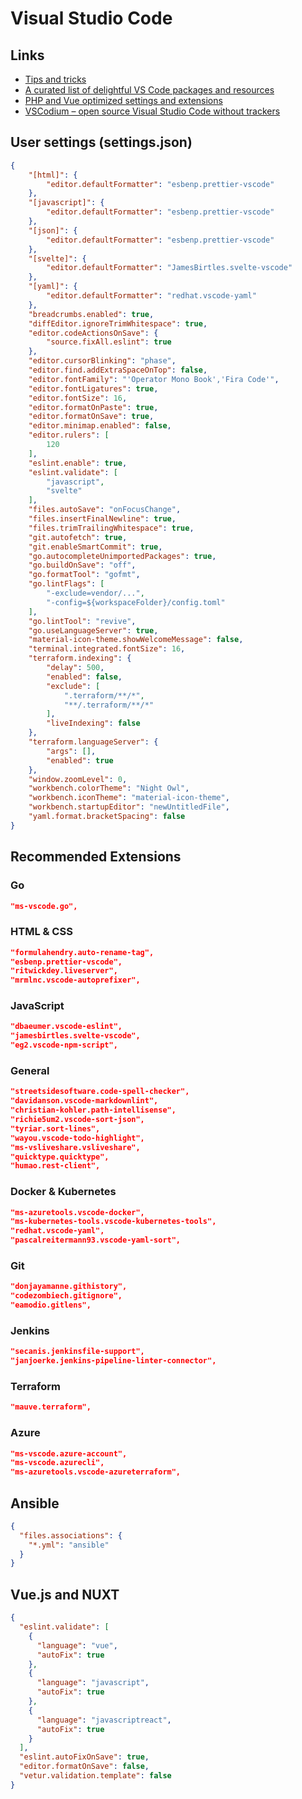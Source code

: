 # Visual Studio Code

## Links

- [Tips and tricks](https://github.com/Microsoft/vscode-tips-and-tricks)
- [A curated list of delightful VS Code packages and resources](https://github.com/viatsko/awesome-vscode)
- [PHP and Vue optimized settings and extensions](http://calebporzio.com/my-vs-code-setup-2/)
- [VSCodium – open source Visual Studio Code without trackers](https://www.fossmint.com/vscodium-clone-of-visual-studio-code-for-linux/)

## User settings (settings.json)

```json
{
    "[html]": {
        "editor.defaultFormatter": "esbenp.prettier-vscode"
    },
    "[javascript]": {
        "editor.defaultFormatter": "esbenp.prettier-vscode"
    },
    "[json]": {
        "editor.defaultFormatter": "esbenp.prettier-vscode"
    },
    "[svelte]": {
        "editor.defaultFormatter": "JamesBirtles.svelte-vscode"
    },
    "[yaml]": {
        "editor.defaultFormatter": "redhat.vscode-yaml"
    },
    "breadcrumbs.enabled": true,
    "diffEditor.ignoreTrimWhitespace": true,
    "editor.codeActionsOnSave": {
        "source.fixAll.eslint": true
    },
    "editor.cursorBlinking": "phase",
    "editor.find.addExtraSpaceOnTop": false,
    "editor.fontFamily": "'Operator Mono Book','Fira Code'",
    "editor.fontLigatures": true,
    "editor.fontSize": 16,
    "editor.formatOnPaste": true,
    "editor.formatOnSave": true,
    "editor.minimap.enabled": false,
    "editor.rulers": [
        120
    ],
    "eslint.enable": true,
    "eslint.validate": [
        "javascript",
        "svelte"
    ],
    "files.autoSave": "onFocusChange",
    "files.insertFinalNewline": true,
    "files.trimTrailingWhitespace": true,
    "git.autofetch": true,
    "git.enableSmartCommit": true,
    "go.autocompleteUnimportedPackages": true,
    "go.buildOnSave": "off",
    "go.formatTool": "gofmt",
    "go.lintFlags": [
        "-exclude=vendor/...",
        "-config=${workspaceFolder}/config.toml"
    ],
    "go.lintTool": "revive",
    "go.useLanguageServer": true,
    "material-icon-theme.showWelcomeMessage": false,
    "terminal.integrated.fontSize": 16,
    "terraform.indexing": {
        "delay": 500,
        "enabled": false,
        "exclude": [
            ".terraform/**/*",
            "**/.terraform/**/*"
        ],
        "liveIndexing": false
    },
    "terraform.languageServer": {
        "args": [],
        "enabled": true
    },
    "window.zoomLevel": 0,
    "workbench.colorTheme": "Night Owl",
    "workbench.iconTheme": "material-icon-theme",
    "workbench.startupEditor": "newUntitledFile",
    "yaml.format.bracketSpacing": false
}
```

## Recommended Extensions

### Go

```json
"ms-vscode.go",
```

### HTML & CSS

```json
"formulahendry.auto-rename-tag",
"esbenp.prettier-vscode",
"ritwickdey.liveserver",
"mrmlnc.vscode-autoprefixer",
```

### JavaScript

```json
"dbaeumer.vscode-eslint",
"jamesbirtles.svelte-vscode",
"eg2.vscode-npm-script",
```

### General

```json
"streetsidesoftware.code-spell-checker",
"davidanson.vscode-markdownlint",
"christian-kohler.path-intellisense",
"richie5um2.vscode-sort-json",
"tyriar.sort-lines",
"wayou.vscode-todo-highlight",
"ms-vsliveshare.vsliveshare",
"quicktype.quicktype",
"humao.rest-client",
```

### Docker & Kubernetes

```json
"ms-azuretools.vscode-docker",
"ms-kubernetes-tools.vscode-kubernetes-tools",
"redhat.vscode-yaml",
"pascalreitermann93.vscode-yaml-sort",
```

### Git

```json
"donjayamanne.githistory",
"codezombiech.gitignore",
"eamodio.gitlens",
```

### Jenkins

```json
"secanis.jenkinsfile-support",
"janjoerke.jenkins-pipeline-linter-connector",
```

### Terraform

```json
"mauve.terraform",
```

### Azure

```json
"ms-vscode.azure-account",
"ms-vscode.azurecli",
"ms-azuretools.vscode-azureterraform",
```

## Ansible

```json
{
  "files.associations": {
    "*.yml": "ansible"
  }
}
```

## Vue.js and NUXT

```json
{
  "eslint.validate": [
    {
      "language": "vue",
      "autoFix": true
    },
    {
      "language": "javascript",
      "autoFix": true
    },
    {
      "language": "javascriptreact",
      "autoFix": true
    }
  ],
  "eslint.autoFixOnSave": true,
  "editor.formatOnSave": false,
  "vetur.validation.template": false
}
```
